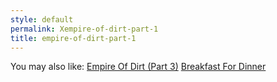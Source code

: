 ```yaml
---
style: default
permalink: Xempire-of-dirt-part-1
title: empire-of-dirt-part-1
---
```

You may also like:
[Empire Of Dirt (Part 3)](http://scp-wiki.net/empire-of-dirt-part-3)
[Breakfast For Dinner](http://scp-wiki.net/breakfast-for-dinner)